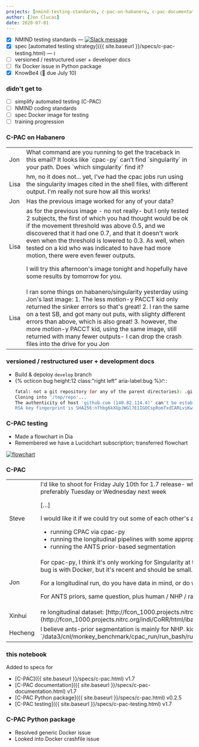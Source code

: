```yaml
---
projects: [nmind-testing-standards, c-pac-on-habanero, c-pac-documentation, c-pac-testing, c-pac, this-notebook, c-pac-python-package]
author: [Jon Clucas]
date: 2020-07-01
---
```


- [x] NMIND testing standards — [![Slack message](https://cdn.brandfolder.io/5H442O3W/at/pl546j-7le8zk-6gwiyo/Slack_Mark.png?width=12&height=12)](https://nmindteamworkspace.slack.com/archives/C0151S4FTD1/p1593610737048300)
- [x] spec [automated testing strategy]({{ site.baseurl }}/specs/c-pac-testing.html) — <a href="{{ site.baseurl }}/lab-notebook/specs/c-pac-testing.html#continuous-integration"><img src="{{ site.baseurl }}/assets/images/logos/lucidchart.svg" alt="Lucidchart" height="12px" /></a>
- [ ] versioned / restructured user + developer docs
- [ ] fix Docker issue in Python package
- [x] KnowBe4 (📆 due July 10)

<!--more-->
### didn't get to
- [ ] simplify automated testing (C-PAC)
- [ ] NMIND coding standards
- [ ] spec Docker image for testing
- [ ] training progression

### C-PAC on Habanero
<table class="conversation"><tr><td>Jon</td><td markdown="1">
What command are you running to get the traceback in this email? It looks like `cpac-py` can’t find `singularity` in your path. Does `which singularity` find it?
</td></tr><tr><td>Lisa</td><td markdown="1">
hm, no it does not... yet, I've had the cpac jobs run using the singularity images cited in the shell files, with different output. I'm really not sure how all this works!
</td></tr><tr><td>Jon</td><td markdown="1">
Has the previous image worked for any of your data?
</td></tr><tr><td>Lisa</td><td markdown="1">
as for the previous image - no not really- but I only tested 2 subjects, the first of which you had thought would be ok if the movement threshold was above 0.5, and we discovered that it had one 0.7, and that it doesn't work even when the threshold is lowered to 0.3. As well, when tested on a kid who was indicated to have had more motion, there were even fewer outputs.

I will try this afternoon's image tonight and hopefully have some results by tomorrow for you.
</td></tr><tr><td>Lisa</td><td markdown="1">
I ran some things on habanero/singularity yesterday using Jon's last image:
1. The less motion-y PACCT kid only returned the sinker errors so that's great!
2. I ran the same on a test SB, and got many out puts, with slighty different errors than above, which is also great!
3. however, the more motion-y PACCT kid, using the same image, still returned with many fewer outputs- I can drop the crash files into the drive for you Jon
</td></tr></table>

### versioned / restructured user + development docs
- Build & depoloy `develop` branch
- {% octicon bug height:12 class:"right left" aria-label:bug %}<a href="https://app.circleci.com/pipelines/github/shnizzedy/fcp-indi.github.com/515/workflows/78072aef-919b-466d-8e32-65141dc3aa89/jobs/280"><img src="https://assets.brandfolder.com/otz5mn-bw4j2w-6jzqo8/view@2x.png?v=1592401194" alt="CircleCI" height="12px" /></a>:
   ```BASH
   fatal: not a git repository (or any of the parent directories): .git
   Cloning into '/tmp/repo'...
   The authenticity of host 'github.com (140.82.114.4)' can't be established.
   RSA key fingerprint is SHA256:nThbg6kXUpJWGl7E1IGOCspRomTxdCARLviKw6E5SY8.
   ```

### C-PAC testing
- Made a flowchart in Dia
- Remembered we have a Lucidchart subscription; transferred flowchart
<div class="flowchart-container keep-together">
  <a href="{{ site.baseurl }}/lab-notebook/specs/c-pac-testing.html#continuous-integration"><img src="{{ site.baseurl }}/assets/images/diagrams/CI-testing.svg" alt="flowchart" /></a>
</div>

### C-PAC

<table class="conversation"><tr><td>Steve</td><td markdown="1">
I'd like to shoot for Friday July 10th for 1.7 release- which means code locked by preferably Tuesday or Wednesday next week

[…]

I would like it if we could try out some of each other's additions to start sanity checking:
* running CPAC via cpac-py
* running the longitudinal pipelines with some appropriate data
* running the ANTS prior-based segmentation
</td></tr><tr><td>Jon</td><td markdown="1">
For cpac-py, I think it's only working for Singularity at the moment. I'm not sure what the bug is with Docker, but it's recent and should be small. I can prioritize fixing it.

For a longitudinal run, do you have data in mind, or do we need to find some?

For ANTS priors, same question, plus human / NHP / rat?
</td></tr><tr><td>Xinhui</td><td markdown="1">
re longitudinal dataset: [http://fcon_1000.projects.nitrc.org/indi/CoRR/html/ibatrt.html](http://fcon_1000.projects.nitrc.org/indi/CoRR/html/ibatrt.html)
</td></tr><tr><td>Hecheng</td><td markdown="1">
I believe ants-prior segmentation is mainly for NHP. kick off 3 subjects oxford site data. `/data3/cnl/monkey_benchmark/cpac_run/run_bash/run_monkey_ants_priors_seg_0701.sh`
</td></tr></table>

### this notebook

Added to specs for 
* [C-PAC]({{ site.baseurl }}/specs/c-pac.html) v1.7
* [C-PAC documentation]({{ site.baseurl }}/specs/c-pac-documentation.html) v1.7
* [C-PAC Python package]({{ site.baseurl }}/specs/c-pac.html) v0.2.5
* [C-PAC testing]({{ site.baseurl }}/specs/c-pac-testing.html) v1.7

### C-PAC Python package

* Resolved generic Docker issue
* Looked into Docker crashfile issue